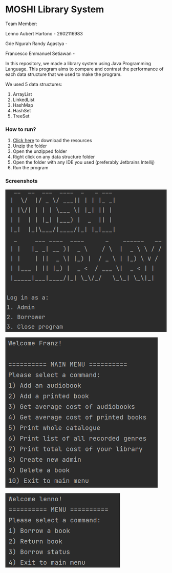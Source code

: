 # MOSHI Library System

Team Member:

Lenno Aubert Hartono - 2602116983

Gde Ngurah Randy Agastya - 

Francesco Emmanuel Setiawan - 



In this repository, we made a library system using Java Programming Language. This program aims to compare and contrast the performance of each data structure that we used to make the program.

We used 5 data structures:

1. ArrayList
2. LinkedList
3. HashMap
4. HashSet
5. TreeSet



### How to run?

1. [Click here](https://github.com/aubertlenno/MOSHI-Library-System/archive/refs/heads/main.zip) to download the resources
2. Unzip the folder
3. Open the unzipped folder
4. Right click on any data structure folder
5. Open the folder with any IDE you used (preferably Jetbrains Intellij)
6. Run the program



### Screenshots

![home](img/home.png)



![admin-menu](img/admin-menu.png)



![borrower-menu](img/borrower-menu.png)
